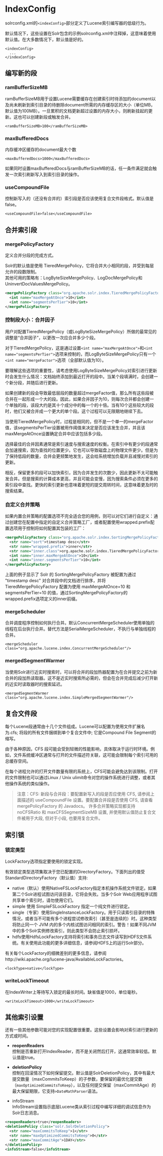 # IndexConfig

solrconfig.xml的`<indexConfig>`部分定义了Lucene索引编写器的低级行为。

默认情况下，这些设置在Solr包含的示例solrconfig.xml中注释掉，这意味着使用默认值。在大多数情况下，默认值是好的。

```
<indexConfig>
  ...
</indexConfig>
```


## 编写新的段

### ramBufferSizeMB

ramBufferSizeMB用于设置Lucene需要缓存在创建索引时待添加的document以及尚未刷新到索引目录的待删除document所需的内存缓存区的大小（单位MB，默认值为100MB）。一旦累积的文档更新超过设置的内存大小，则刷新挂起的更新。这也可以创建新段或触发合并。

```
<ramBufferSizeMB>100</ramBufferSizeMB>
```

### maxBufferedDocs

内存缓冲区缓存的document最大个数

```
<maxBufferedDocs>1000</maxBufferedDocs>
```

如果同时设置maxBufferedDocs与ramBufferSizeMB的话，任一条件满足就会触发一次索引刷新写入到索引目录的操作。

### useCompoundFile

控制新写入的（还没有合并的）索引段是否应该使用复合文件段格式。默认值是false。

```
<useCompoundFile>false</useCompoundFile>
```

## 合并索引段

### mergePolicyFactory

定义合并分段的完成方式。

Solr的默认值是使用 TieredMergePolicy，它将合并大小相同的段，并受到每层允许的段数限制。  
其他可用的策略有：LogByteSizeMergePolicy、LogDocMergePolicy和UninvertDocValuesMergePolicy。

```xml
<mergePolicyFactory class="org.apache.solr.index.TieredMergePolicyFactory">
  <int name="maxMergeAtOnce">10</int>
  <int name="segmentsPerTier">10</int>
</mergePolicyFactory>
```


### 控制段大小：合并因子

用户对配置TieredMergePolicy（或LogByteSizeMergePolicy）所做的最常见的调整是“合并因子”，以更改一次应合并多少个段。

对于TieredMergePolicy，这是通过设置`<int name="maxMergeAtOnce">`和`<int name="segmentsPerTier">`选项来控制的，而LogByteSizeMergePolicy只有一个`<int name="mergeFactor">`选项（全部默认值为10）。

要理解这些选项的重要性，请考虑使用LogByteSizeMergePolicy对索引进行更新时会发生什么情况：文档始终添加到最近打开的段中。当某个段填满时，会创建一个新分段，并随后进行更新。

如果创建新的段会导致最低层段的数量超过mergeFactor值，那么所有这些段被合并在一起形成一个大的段。因此，如果合并因子为10，则每次合并都会创建一个单独的段，该段大约是其十个成分中的每一个的十倍。当有10个这些较大的段时，他们又被合并成一个更大的单个段。这个过程可以无限期地继续下去。

当使用TieredMergePolicy时，过程是相同的，但不是一个单一的mergeFactor值，该segmentsPerTier设置被用作阈值来决定是否应该发生合并，并且该maxMergeAtOnce设置确定合并中应该包括多少段。

选择最佳的合并因素通常是索引速度与搜索速度的权衡。在索引中有更少的段通常会加速搜索，因为查找的位置更少。它也可以导致磁盘上的物理文件更少。但是为了保持低段的数量，合并会更频繁地发生，这会给系统增加负载并且减慢对索引的更新。

相反，保留更多的段可以加快索引，因为合并发生的次数少，因此更新不太可能触发合并。但是搜索的计算成本更高，并且可能会变慢，因为搜索条件必须在更多的索引段中查找。更快的索引更新也意味着更短的提交周转时间，这意味着更及时的搜索结果。

### 自定义合并策略

如果内置合并策略的配置选项不完全适合您的用例，则可以对它们进行自定义：通过创建您在配置中指定的自定义合并策略工厂，或者配置使用wrapped.prefix配置选项用于控制将如何配置其包装的工厂：

```xml
<mergePolicyFactory class="org.apache.solr.index.SortingMergePolicyFactory">
  <str name="sort">timestamp desc</str>
  <str name="wrapped.prefix">inner</str>
  <str name="inner.class">org.apache.solr.index.TieredMergePolicyFactory</str>
  <int name="inner.maxMergeAtOnce">10</int>
  <int name="inner.segmentsPerTier">10</int>
</mergePolicyFactory>
```

上面的例子显示了 Solr 的 SortingMergePolicyFactory 被配置为通过 "timestamp desc" 对合并段中的文档进行排序，并将 TieredMergePolicyFactory 配置为使用 maxMergeAtOnce=10 和 segmentsPerTier=10 的值，通过SortingMergePolicyFactory的wrapped.prefix选项定义的inner前缀。

### mergeScheduler

合并调度程序控制如何执行合并。默认ConcurrentMergeScheduler使用单独的线程在后台执行合并。替代方法是SerialMergeScheduler，不执行与单独线程的合并。

```
<mergeScheduler class="org.apache.lucene.index.ConcurrentMergeScheduler"/>
```


### mergedSegmentWarmer

当使用Solr进行近实时搜索时，可以将合并的段加热器配置为在合并提交之前为新合并的段加热读取器。这不是近实时搜索所必需的，但会在合并完成后减少打开新的近实时读取器时的搜索延迟。

```
<mergedSegmentWarmer class="org.apache.lucene.index.SimpleMergedSegmentWarmer"/>
```

## 复合文件段

每个Lucene段通常由十几个文件组成。Lucene可以配置为使用文件扩展名为.cfs; 将段的所有文件捆绑到单个复合文件中; 它是Compound File Segment的缩写。

由于各种原因，CFS 段可能会受到轻微的性能影响，具体取决于运行时环境。例如，文件系统缓冲区通常与打开的文件描述符关联，这可能会限制每个索引可用的总缓存空间。

在每个进程允许的打开文件数量有限的系统上，CFS可能会避免达到该限制。打开的文件限制也可以通过Linux / Unix ulimit命令对您的操作系统进行调整，或者其他操作系统的类似操作。

>注意：CFS: 新段与合并段：要配置新写入的段是否应使用 CFS, 请参阅上面描述的 useCompoundFile 设置。要配置合并段是否使用 CFS, 请查看 mergePolicyFactory 的 Javadocs。
许多合并策略实现都支持 noCFSRatio 和 maxCFSSegmentSizeMB 设置, 并使用默认值防止复合文件被用于大段, 但对于小段, 也要用复合文件。

## 索引锁

### 锁定类型

LockFactory选项指定要使用的锁定实现。

有效锁定类型选项集取决于您已配置的DirectoryFactory。下面列出的值受StandardDirectoryFactory（默认值）支持:

- native（默认）使用NativeFSLockFactory指定本机操作系统文件锁定。如果第二个Solr进程试图访问该目录，它将会失败。当多个Solr Web应用程序试图共享单个索引时，请勿使用它们。
- simple 使用 SimpleFSLockFactory 指定一个纯文件进行锁定。
- single（专家）使用SingleInstanceLockFactory。用于只读索引目录的特殊情况，或者当不可能有多个进程尝试修改索引（甚至是连续的）时。这种类型将防止同一个 JVM 内的多个内核试图访问相同的索引。警告！如果不同JVM中的多个Solr实例修改索引，则此类型不会防止索引损坏。
- hdfs使用HdfsLockFactory支持将索引和事务日志文件读写到HDFS文件系统。有关使用此功能的更多详细信息，请参阅HDFS上的运行Solr部分。

有关每个LockFactory的细微差别的更多信息，请参阅http://wiki.apache.org/lucene-java/AvailableLockFactories。

```
<lockType>native</lockType>
```

### writeLockTimeout

在IndexWriter上等待写入锁定的最长时间。缺省值是1000，单位毫秒。

```
<writeLockTimeout>1000</writeLockTimeout>
```

## 其他索引设置

还有一些其他参数可能对您的实现配置很重要。这些设置会影响对索引进行更新的方式或时间。  
- **reopenReaders**  
  控制是否重新打开IndexReader，而不是关闭然后打开，这通常效率较低。默认值是true。  

- **deletionPolicy**  
 控制在回滚情况下如何保留提交。默认值是SolrDeletionPolicy，其中有最大提交数量（maxCommitsToKeep）的子参数，要保留的最优化提交数（`maxOptimizedCommitsToKeep`），以及任何提交保留（maxCommitAge）的最大保留期限，它支持`>DateMathParser`语法。

- infoStream  
  InfoStream设置指示底层Lucene类从索引过程中编写详细的调试信息作为Solr日志消息。  

```xml
<reopenReaders>true</reopenReaders>
<deletionPolicy class="solr.SolrDeletionPolicy">
  <str name="maxCommitsToKeep">1</str>
  <str name="maxOptimizedCommitsToKeep">0</str>
  <str name="maxCommitAge">1DAY</str>
</deletionPolicy>
<infoStream>false</infoStream>
```
